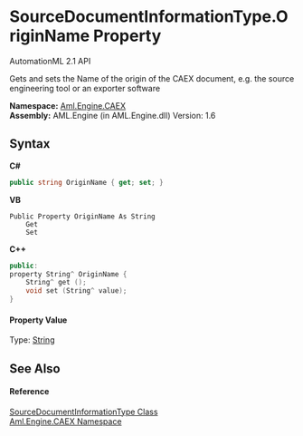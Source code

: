 # SourceDocumentInformationType.OriginName Property 
AutomationML 2.1 API 

Gets and sets the Name of the origin of the CAEX document, e.g. the source engineering tool or an exporter software

**Namespace:**&nbsp;<a href="N_Aml_Engine_CAEX">Aml.Engine.CAEX</a><br />**Assembly:**&nbsp;AML.Engine (in AML.Engine.dll) Version: 1.6

## Syntax

**C#**<br />
``` C#
public string OriginName { get; set; }
```

**VB**<br />
``` VB
Public Property OriginName As String
	Get
	Set
```

**C++**<br />
``` C++
public:
property String^ OriginName {
	String^ get ();
	void set (String^ value);
}
```


#### Property Value
Type: <a href="https://docs.microsoft.com/dotnet/api/system.string" target="_parent" rel="noopener noreferrer">String</a>

## See Also


#### Reference
<a href="T_Aml_Engine_CAEX_SourceDocumentInformationType">SourceDocumentInformationType Class</a><br /><a href="N_Aml_Engine_CAEX">Aml.Engine.CAEX Namespace</a><br />